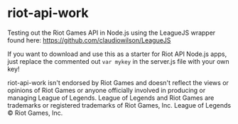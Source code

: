# riot-api-work

Testing out the Riot Games API in Node.js using the LeagueJS wrapper found here: https://github.com/claudiowilson/LeagueJS

If you want to download and use this as a starter for Riot API Node.js apps, just replace the commented out ```var mykey``` in the server.js file with your own key!

riot-api-work isn't endorsed by Riot Games and doesn't reflect the views or opinions of Riot Games or anyone officially involved in producing or managing League of Legends. League of Legends and Riot Games are trademarks or registered trademarks of Riot Games, Inc. League of Legends © Riot Games, Inc.
